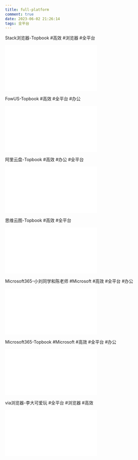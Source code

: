 ```yaml
---
title: full-platform
comment: true
date: 2023-06-02 21:26:14
tags: 全平台
---
```

Stack浏览器-Topbook
 #高效 #浏览器 #全平台
<iframe src="//player.bilibili.com/player.html?aid=822580080&bvid=BV19g4y1H7rA&cid=1027889547&page=1" scrolling="no" border="0" frameborder="no" framespacing="0" allowfullscreen="true"> </iframe>

FowUS-Topbook
 #高效 #全平台 #办公
<iframe src="//player.bilibili.com/player.html?aid=858301262&bvid=BV1mV4y1K766&cid=839992437&page=1" scrolling="no" border="0" frameborder="no" framespacing="0" allowfullscreen="true"> </iframe>

阿里云盘-Topbook
#高效 #办公 #全平台
<iframe src="//player.bilibili.com/player.html?aid=484123172&bvid=BV1ST411z7ML&cid=1073711854&page=1" scrolling="no" border="0" frameborder="no" framespacing="0" allowfullscreen="true"> </iframe>

思维云图-Topbook
 #高效 #全平台
<iframe src="//player.bilibili.com/player.html?aid=347701370&bvid=BV1TR4y1f74k&cid=893042217&page=1" scrolling="no" border="0" frameborder="no" framespacing="0" allowfullscreen="true"> </iframe>

Microsoft365-小刘同学和陈老师
 #Microsoft #高效 #全平台 #办公
<iframe src="//player.bilibili.com/player.html?aid=905314067&bvid=BV1nP4y1k7Hm&cid=965247323&page=1" scrolling="no" border="0" frameborder="no" framespacing="0" allowfullscreen="true"> </iframe>

Microsoft365-Topbook
 #Microsoft #高效 #全平台 #办公
<iframe src="//player.bilibili.com/player.html?aid=817263884&bvid=BV1oG4y1b7mU&cid=883499511&page=1" scrolling="no" border="0" frameborder="no" framespacing="0" allowfullscreen="true"> </iframe>

via浏览器-李大可爱玩
 #全平台 #浏览器 #高效
<iframe src="//player.bilibili.com/player.html?aid=867804068&bvid=BV18V4y1o787&cid=1103913633&page=1" scrolling="no" border="0" frameborder="no" framespacing="0" allowfullscreen="true"> </iframe>